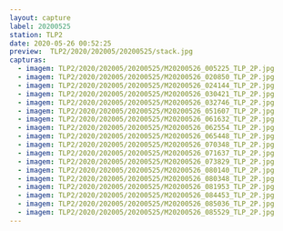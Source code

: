 ```yaml
---
layout: capture
label: 20200525
station: TLP2
date: 2020-05-26 00:52:25
preview:  TLP2/2020/202005/20200525/stack.jpg
capturas:
  - imagem: TLP2/2020/202005/20200525/M20200526_005225_TLP_2P.jpg
  - imagem: TLP2/2020/202005/20200525/M20200526_020850_TLP_2P.jpg
  - imagem: TLP2/2020/202005/20200525/M20200526_024144_TLP_2P.jpg
  - imagem: TLP2/2020/202005/20200525/M20200526_030421_TLP_2P.jpg
  - imagem: TLP2/2020/202005/20200525/M20200526_032746_TLP_2P.jpg
  - imagem: TLP2/2020/202005/20200525/M20200526_051607_TLP_2P.jpg
  - imagem: TLP2/2020/202005/20200525/M20200526_061632_TLP_2P.jpg
  - imagem: TLP2/2020/202005/20200525/M20200526_062554_TLP_2P.jpg
  - imagem: TLP2/2020/202005/20200525/M20200526_065448_TLP_2P.jpg
  - imagem: TLP2/2020/202005/20200525/M20200526_070348_TLP_2P.jpg
  - imagem: TLP2/2020/202005/20200525/M20200526_071637_TLP_2P.jpg
  - imagem: TLP2/2020/202005/20200525/M20200526_073829_TLP_2P.jpg
  - imagem: TLP2/2020/202005/20200525/M20200526_080140_TLP_2P.jpg
  - imagem: TLP2/2020/202005/20200525/M20200526_080348_TLP_2P.jpg
  - imagem: TLP2/2020/202005/20200525/M20200526_081953_TLP_2P.jpg
  - imagem: TLP2/2020/202005/20200525/M20200526_084453_TLP_2P.jpg
  - imagem: TLP2/2020/202005/20200525/M20200526_085036_TLP_2P.jpg
  - imagem: TLP2/2020/202005/20200525/M20200526_085529_TLP_2P.jpg
---
```

